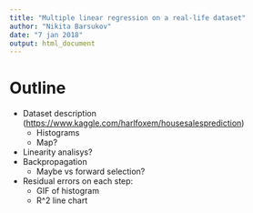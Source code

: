 ```yaml
---
title: "Multiple linear regression on a real-life dataset"
author: "Nikita Barsukov"
date: "7 jan 2018"
output: html_document
---
```


# Outline
* Dataset description (https://www.kaggle.com/harlfoxem/housesalesprediction)
  * Histograms
  * Map?
* Linearity analisys?
* Backpropagation
  * Maybe vs forward selection?
* Residual errors on each step:
  * GIF of histogram
  * R^2 line chart
